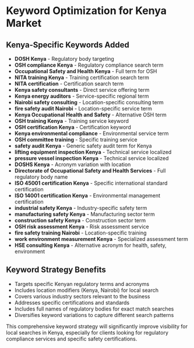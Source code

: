 # Keyword Optimization for Kenya Market

## Kenya-Specific Keywords Added
- **DOSH Kenya** - Regulatory body targeting
- **OSH compliance Kenya** - Regulatory compliance search term 
- **Occupational Safety and Health Kenya** - Full term for OSH
- **NITA training Kenya** - Training certification search term
- **NITA certification** - Certification search term
- **Kenya safety consultants** - Direct service offering term
- **Kenya energy auditors** - Service-specific regional term
- **Nairobi safety consulting** - Location-specific consulting term
- **fire safety audit Nairobi** - Location-specific service term
- **Kenya Occupational Health and Safety** - Alternative OSH term
- **OSH training Kenya** - Training service keyword
- **OSH certification Kenya** - Certification keyword
- **Kenya environmental compliance** - Environmental service term
- **OSH committee training** - Specific training service
- **safety audit Kenya** - Generic safety audit term for Kenya
- **lifting equipment inspection Kenya** - Technical service localized
- **pressure vessel inspection Kenya** - Technical service localized
- **DOSHS Kenya** - Acronym variation with location
- **Directorate of Occupational Safety and Health Services** - Full regulatory body name
- **ISO 45001 certification Kenya** - Specific international standard certification
- **ISO 14001 certification Kenya** - Environmental management certification
- **industrial safety Kenya** - Industry-specific safety term
- **manufacturing safety Kenya** - Manufacturing sector term
- **construction safety Kenya** - Construction sector term
- **OSH risk assessment Kenya** - Risk assessment service
- **fire safety training Nairobi** - Location-specific training
- **work environment measurement Kenya** - Specialized assessment term
- **HSE consulting Kenya** - Alternative acronym for health, safety, environment

## Keyword Strategy Benefits
- Targets specific Kenyan regulatory terms and acronyms
- Includes location modifiers (Kenya, Nairobi) for local search
- Covers various industry sectors relevant to the business
- Addresses specific certifications and standards
- Includes full names of regulatory bodies for exact match searches
- Diversifies keyword variations to capture different search patterns

This comprehensive keyword strategy will significantly improve visibility for local searches in Kenya, especially for clients looking for regulatory compliance services and specific safety certifications.